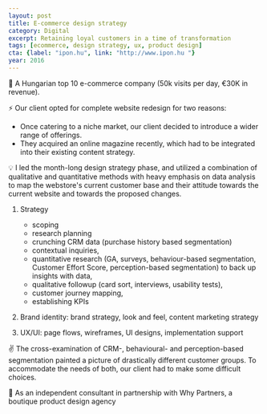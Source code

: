 ```yaml
---
layout: post
title: E-commerce design strategy
category: Digital
excerpt: Retaining loyal customers in a time of transformation
tags: [ecommerce, design strategy, ux, product design]
cta: {label: "ipon.hu", link: "http://www.ipon.hu "}
year: 2016
---
```


🏢 A Hungarian top 10 e-commerce company (50k visits per day, €30K in revenue).

⚡ Our client opted for complete website redesign for two reasons:

- Once catering to a niche market, our client decided to introduce a wider range of offerings.
- They acquired an online magazine recently, which had to be integrated into their existing content strategy.

💡 I led the month-long design strategy phase, and utilized a combination of qualitative and quantitative methods with heavy emphasis on data analysis to map the webstore's current customer base and their attitude towards the current website and towards the proposed changes.

1. Strategy
	- scoping
    - research planning
	- crunching CRM data (purchase history based segmentation)
	- contextual inquiries, 
	- quantitative research (GA, surveys, behaviour-based segmentation, Customer Effort Score, perception-based segmentation) to back up insights with data, 
	- qualitative followup (card sort, interviews, usability tests),  
	- customer journey mapping, 
	- establishing KPIs

2. Brand identity: brand strategy, look and feel, content marketing strategy
3. UX/UI: page flows, wireframes, UI designs, implementation support

✌️ The cross-examination of CRM-, behavioural- and perception-based segmentation painted a picture of  drastically different customer groups. To accommodate the needs of both, our client had to make some difficult choices. 

👥 As an independent consultant in partnership with Why Partners, a boutique product design agency